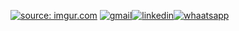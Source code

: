 <a href="https://imgur.com/TIC4qUe"><img src="https://i.imgur.com/TIC4qUe.png" title="source: imgur.com" /></a>
<a href="mailto:filipydasilvacorporativo@gmail.com"><img src="https://img.shields.io/badge/Gmail-D14836?style=for-the-badge&logo=gmail&logoColor=white" title="gmail"/></a><a href="https://www.linkedin.com/in/filipy-s-furtado-0a9037191/"><img src="https://img.shields.io/badge/LinkedIn-0077B5?style=for-the-badge&logo=linkedin&logoColor=white" title="linkedin"/></a><a href="https://whatsa.me/5531971670390/?t=Hi%20there!%20Vi%20seu%20perfil%20no%20GitHub%20e%20gostaria%20de%20conversar%20com%20voc%C3%AA!"><img src="https://img.shields.io/badge/WhatsApp-25D366?style=for-the-badge&logo=whatsapp&logoColor=white" title="whaatsapp"/></a>
